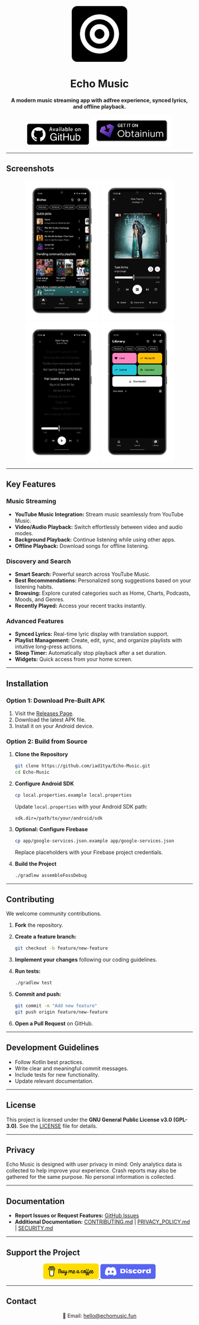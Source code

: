 <div align="center">
  <img src="assets/Echo_github.png" alt="Echo Music Logo" width="150"/>
</div>

<div align="center">
  <h1>Echo Music</h1>
  <p><strong>A modern music streaming app with adfree experience, synced lyrics, and offline playback.</strong></p>
</div>

<div align="center">
  <a href="https://github.com/iad1tya/Echo-Music/releases" style="text-decoration: none;">
    <img src="assets/github.png" alt="Github Releases" width="170"/>
  </a>
  <a href="https://obtainium.echomusic.fun/" style="text-decoration: none;">
    <img src="assets/obtainium.png" alt="Add to Obtainium" width="220"/>
  </a>
</div>

---

## Screenshots

<div align="center">
  <img src="assets/Screenshots/sc_1.png" alt="Home Screen" width="200"/>
  <img src="assets/Screenshots/sc_2.png" alt="Music Player" width="200"/>
  <img src="assets/Screenshots/sc_3.png" alt="Playlist Management" width="200"/>
  <img src="assets/Screenshots/sc_4.png" alt="Settings" width="200"/>
</div>

---

## Key Features

### Music Streaming

* **YouTube Music Integration:** Stream music seamlessly from YouTube Music.
* **Video/Audio Playback:** Switch effortlessly between video and audio modes.
* **Background Playback:** Continue listening while using other apps.
* **Offline Playback:** Download songs for offline listening.

### Discovery and Search

* **Smart Search:** Powerful search across YouTube Music.
* **Best Recommendations:** Personalized song suggestions based on your listening habits.
* **Browsing:** Explore curated categories such as Home, Charts, Podcasts, Moods, and Genres.
* **Recently Played:** Access your recent tracks instantly.

### Advanced Features

* **Synced Lyrics:** Real-time lyric display with translation support.
* **Playlist Management:** Create, edit, sync, and organize playlists with intuitive long-press actions.
* **Sleep Timer:** Automatically stop playback after a set duration.
* **Widgets:** Quick access from your home screen.

---

## Installation

### Option 1: Download Pre-Built APK

1. Visit the [Releases Page](https://github.com/iad1tya/Echo-Music/releases/latest).
2. Download the latest APK file.
3. Install it on your Android device.

### Option 2: Build from Source

1. **Clone the Repository**

   ```bash
   git clone https://github.com/iad1tya/Echo-Music.git
   cd Echo-Music
   ```

2. **Configure Android SDK**

   ```bash
   cp local.properties.example local.properties
   ```

   Update `local.properties` with your Android SDK path:

   ```properties
   sdk.dir=/path/to/your/android/sdk
   ```

3. **Optional: Configure Firebase**

   ```bash
   cp app/google-services.json.example app/google-services.json
   ```

   Replace placeholders with your Firebase project credentials.

4. **Build the Project**

   ```bash
   ./gradlew assembleFossDebug
   ```

---

## Contributing

We welcome community contributions.

1. **Fork** the repository.
2. **Create a feature branch:**

   ```bash
   git checkout -b feature/new-feature
   ```
3. **Implement your changes** following our coding guidelines.
4. **Run tests:**

   ```bash
   ./gradlew test
   ```
5. **Commit and push:**

   ```bash
   git commit -m "Add new feature"
   git push origin feature/new-feature
   ```
6. **Open a Pull Request** on GitHub.

---

## Development Guidelines

* Follow Kotlin best practices.
* Write clear and meaningful commit messages.
* Include tests for new functionality.
* Update relevant documentation.

---

## License

This project is licensed under the **GNU General Public License v3.0 (GPL-3.0)**.
See the [LICENSE](LICENSE) file for details.

---

## Privacy

Echo Music is designed with user privacy in mind:
Only analytics data is collected to help improve your experience. Crash reports may also be gathered for the same purpose. No personal information is collected.

---

## Documentation

* **Report Issues or Request Features:** [GitHub Issues](https://github.com/iad1tya/Echo-Music/issues)
* **Additional Documentation:**
  [CONTRIBUTING.md](CONTRIBUTING.md) | [PRIVACY_POLICY.md](PRIVACY_POLICY.md) | [SECURITY.md](SECURITY.md)

---

## Support the Project
<div align="center">
  <a href="https://buymeacoffee.com/iad1tya">
    <img src="assets/bmac.png" alt="Buy Me a Coffee" width="150"/>
  </a>
  <a href="https://discord.gg/eNFNHaWN97">
    <img src="assets/discord.png" alt="Discord Community" width="150"/>
  </a>
</div>

---

## Contact

<div align="center">
  <p>📧 Email: <a href="mailto:hello@echomusic.fun">hello@echomusic.fun</a></p>
</div>